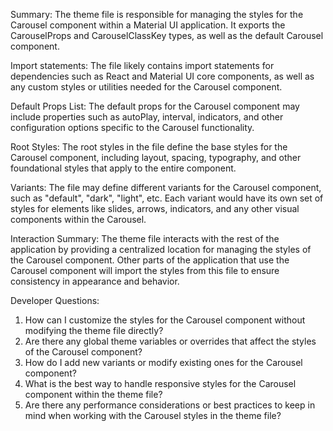 Summary:
The theme file is responsible for managing the styles for the Carousel component within a Material UI application. It exports the CarouselProps and CarouselClassKey types, as well as the default Carousel component.

Import statements:
The file likely contains import statements for dependencies such as React and Material UI core components, as well as any custom styles or utilities needed for the Carousel component.

Default Props List:
The default props for the Carousel component may include properties such as autoPlay, interval, indicators, and other configuration options specific to the Carousel functionality.

Root Styles:
The root styles in the file define the base styles for the Carousel component, including layout, spacing, typography, and other foundational styles that apply to the entire component.

Variants:
The file may define different variants for the Carousel component, such as "default", "dark", "light", etc. Each variant would have its own set of styles for elements like slides, arrows, indicators, and any other visual components within the Carousel.

Interaction Summary:
The theme file interacts with the rest of the application by providing a centralized location for managing the styles of the Carousel component. Other parts of the application that use the Carousel component will import the styles from this file to ensure consistency in appearance and behavior.

Developer Questions:
1. How can I customize the styles for the Carousel component without modifying the theme file directly?
2. Are there any global theme variables or overrides that affect the styles of the Carousel component?
3. How do I add new variants or modify existing ones for the Carousel component?
4. What is the best way to handle responsive styles for the Carousel component within the theme file?
5. Are there any performance considerations or best practices to keep in mind when working with the Carousel styles in the theme file?